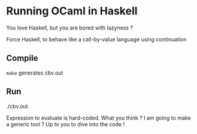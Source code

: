 # Running OCaml in Haskell

You love Haskell, but you are bored with lazyness ?

Force Haskell, to behave like a call-by-value language using continuation

## Compile

`make` generates cbv.out

## Run

./cbv.out

Expression to evaluate is hard-coded. What you think ? I am going to make a generic tool ? Up to you to dive into the code !
